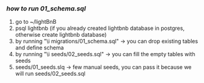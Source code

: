 ### *how to run 01_schema.sql*
1. go to ~/lightBnB
2. psql lightbnb (if you already created lightbnb database in postgres, otherwise create lightbnb database)
3. by running "\i migrations/01_schema.sql" -> you can drop existing tables and define schema
4. by running "\i seeds/02_seeds.sql" -> you can fill the empty tables with seeds
5. seeds/01_seeds.slq -> few manual seeds, you can pass it because we will run seeds/02_seeds.sql
